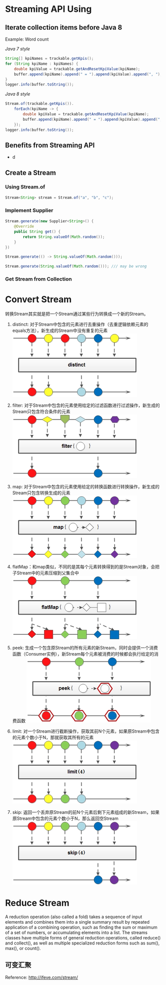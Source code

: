 # Streaming API Using
## Iterate collection items before Java 8
Example: Word count

*Java 7 style*
```java
String[] kpiNames = trackable.getKpis();
for (String kpiName : kpiNames) {
    double kpiValue = trackable.getAndResetKpiValue(kpiName);
    buffer.append(kpiName).append(" = ").append(kpiValue).append(", ");
}
logger.info(buffer.toString());
```

*Java 8 style*
```java
Stream.of(trackable.getKpis()).
    forEach(kpiName -> {
        double kpiValue = trackable.getAndResetKpiValue(kpiName);
        buffer.append(kpiName).append(" = ").append(kpiValue).append(", ");
    });
logger.info(buffer.toString());
```

## Benefits from Streaming API
* d

## Create a Stream
### Using Stream.of
```java
Stream<String> stream = Stream.of("a", "b", "c");
```
### Implement Supplier
```java
Stream.generate(new Supplier<String>() {
    @Override
    public String get() {
        return String.valueOf(Math.random());
    }
})
```
```java
Stream.generate(() -> String.valueOf(Math.random()));
```
```java
Stream.generate(String.valueOf(Math.random())); /// may be wrong
```
### Get Stream from Collection

# Convert Stream
转换Stream其实就是把一个Stream通过某些行为转换成一个新的Stream。

1. distinct: 对于Stream中包含的元素进行去重操作（去重逻辑依赖元素的equals方法），新生成的Stream中没有重复的元素
![Alt Stream Distinct](stream_distinct.jpg)

1. filter: 对于Stream中包含的元素使用给定的过滤函数进行过滤操作，新生成的Stream只包含符合条件的元素
![Alt Stream Filter](stream_filter.jpg)

1. map: 对于Stream中包含的元素使用给定的转换函数进行转换操作，新生成的Stream只包含转换生成的元素
![Alt Stream Map](stream_map.jpg)

1. flatMap：和map类似，不同的是其每个元素转换得到的是Stream对象，会把子Stream中的元素压缩到父集合中
![Alt Stream FlatMap](stream_flatmap.jpg)

1. peek: 生成一个包含原Stream的所有元素的新Stream，同时会提供一个消费函数（Consumer实例），新Stream每个元素被消费的时候都会执行给定的消费函数
![Alt Stream Peek](stream_peek.jpg)

1. limit: 对一个Stream进行截断操作，获取其前N个元素，如果原Stream中包含的元素个数小于N，那就获取其所有的元素
![Alt Stream Limit](stream_limit.jpg)

1. skip: 返回一个丢弃原Stream的前N个元素后剩下元素组成的新Stream，如果原Stream中包含的元素个数小于N，那么返回空Stream
![Alt Stream Skip](stream_skip.jpg)

# Reduce Stream
A reduction operation (also called a fold) takes a sequence of input elements and combines them into a single summary result by repeated application of a combining operation, such as finding the sum or maximum of a set of numbers, or accumulating elements into a list. The streams classes have multiple forms of general reduction operations, called reduce() and collect(), as well as multiple specialized reduction forms such as sum(), max(), or count().

## 可变汇聚

Reference: http://ifeve.com/stream/
